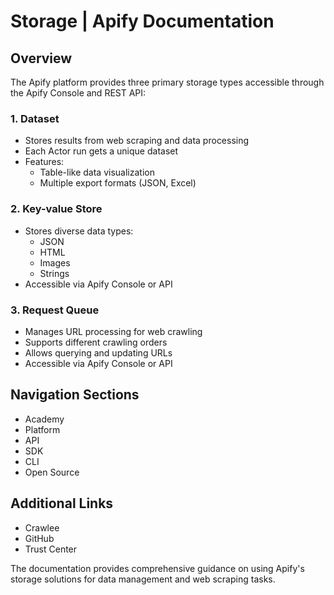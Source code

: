 # Storage | Apify Documentation

## Overview

The Apify platform provides three primary storage types accessible through the Apify Console and REST API:

### 1. Dataset
- Stores results from web scraping and data processing
- Each Actor run gets a unique dataset
- Features:
  - Table-like data visualization
  - Multiple export formats (JSON, Excel)

### 2. Key-value Store
- Stores diverse data types:
  - JSON
  - HTML
  - Images
  - Strings
- Accessible via Apify Console or API

### 3. Request Queue
- Manages URL processing for web crawling
- Supports different crawling orders
- Allows querying and updating URLs
- Accessible via Apify Console or API

## Navigation Sections
- Academy
- Platform
- API
- SDK
- CLI
- Open Source

## Additional Links
- Crawlee
- GitHub
- Trust Center

The documentation provides comprehensive guidance on using Apify's storage solutions for data management and web scraping tasks.